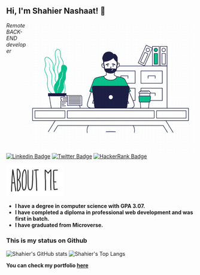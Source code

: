 ## Hi, I'm Shahier Nashaat! :wave:


<!-- ## ![Hard coding](./image_processing.gif) -->
<img align="right" alt="Person coding gif" src="./image_processing.gif" height="350" width="450" /> 

*Remote BACK-END developer*

[![Linkedin Badge](https://img.shields.io/badge/-Shahier%20Nashaat-blue?style=flat-square&logo=Linkedin&logoColor=white&link=https://www.linkedin.com/in/shahier-nashaat/)](https://www.linkedin.com/in/shahier-nashaat/)
[![Twitter Badge](https://img.shields.io/badge/-@ShahierN_-1ca0f1?style=flat-square&labelColor=1ca0f1&logo=twitter&logoColor=white&link=https://twitter.com/ShahierN)](https://twitter.com/ShahierN)
[![HackerRank Badge](https://img.shields.io/badge/-@shahiernash_-1ba94c?style=flat-square&labelColor=1ba94c&logo=hackerrank&logoColor=white&link=https://www.hackerrank.com/shahiernash)](https://www.hackerrank.com/shahiernash)


<img src="./About Me.gif" width="30%" >

- **I have a degree in computer science with GPA 3.07.**
- **I have completed a diploma in professional web development and was first in batch.**
- **I have graduated from Microverse.**

### This is my status on Github

![Shahier's GitHub stats](https://github-readme-stats-git-masterrstaa-rickstaa.vercel.app/api?username=ShahierNashaat&show_icons=true&theme=radical) 
![Shahier's Top Langs](https://github-readme-stats-git-masterrstaa-rickstaa.vercel.app/api/top-langs/?username=ShahierNashaat&layout=compact)


**You can check my portfolio [here](https://shahiernashaat.github.io/Portfolio/)**
